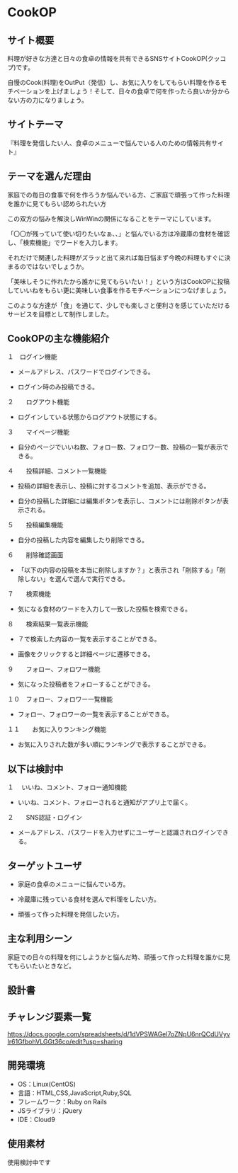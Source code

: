 # CookOP 

## サイト概要

料理が好きな方達と日々の食卓の情報を共有できるSNSサイトCookOP(クッコプ)です。

自慢のCook(料理)をOutPut（発信）し、お気に入りをしてもらい料理を作るモチベーションを上げましょう！そして、日々の食卓で何を作ったら良いか分からない方の力になりましょう。

## サイトテーマ

『料理を発信したい人、食卓のメニューで悩んでいる人のための情報共有サイト』

## テーマを選んだ理由

家庭での毎日の食事で何を作ろうか悩んでいる方、ご家庭で頑張って作った料理を誰かに見てもらい認められたい方

この双方の悩みを解決しWinWinの関係になることをテーマにしています。

「〇〇が残っていて使い切りたいなぁ、、」と悩んでいる方は冷蔵庫の食材を確認し、「検索機能」でワードを入力します。

それだけで関連した料理がズラッと出て来れば毎日悩まず今晩の料理もすぐに決まるのではないでしょうか。

「美味しそうに作れたから誰かに見てもらいたい！」という方はCookOPに投稿していいねをもらい更に美味しい食事を作るモチベーションにつなげましょう。

このような方達が「食」を通じて、少しでも楽しさと便利さを感じていただけるサービスを目標として制作しました。


## CookOPの主な機能紹介

１　ログイン機能

- メールアドレス、パスワードでログインできる。

- ログイン時のみ投稿できる。

２　　ログアウト機能

- ログインしている状態からログアウト状態にする。

３　　マイページ機能

- 自分のページでいいね数、フォロー数、フォロワー数、投稿の一覧が表示できる。

４　　投稿詳細、コメント一覧機能

- 投稿の詳細を表示し、投稿に対するコメントを追加、表示ができる。

- 自分の投稿した詳細には編集ボタンを表示し、コメントには削除ボタンが表示される。

５　　投稿編集機能

- 自分の投稿した内容を編集したり削除できる。

６　　削除確認画面

- 「以下の内容の投稿を本当に削除しますか？」と表示され「削除する」「削除しない」を選んで選んで実行できる。

７　　検索機能

- 気になる食材のワードを入力して一致した投稿を検索できる。

８　　検索結果一覧表示機能

- ７で検索した内容の一覧を表示することができる。

- 画像をクリックすると詳細ページに遷移できる。

９　　フォロー、フォロワー機能

- 気になった投稿者をフォローすることができる。

１０　フォロー、フォロワー一覧機能

- フォロー、フォロワーの一覧を表示することができる。

１１　　お気に入りランキング機能

- お気に入りされた数が多い順にランキングで表示することができる。

## 以下は検討中

１　 いいね、コメント、フォロー通知機能

- いいね、コメント、フォローされると通知がアプリ上で届く。

２　　SNS認証・ログイン

- メールアドレス、パスワードを入力せずにユーザーと認識されログインできる。





## ターゲットユーザ

- 家庭の食卓のメニューに悩んでいる方。

- 冷蔵庫に残っている食材を選んで料理をしたい方。

- 頑張って作った料理を発信したい方。

## 主な利用シーン

 家庭での日々の料理を何にしようかと悩んだ時、頑張って作った料理を誰かに見てもらいたいときなど。
## 設計書


## チャレンジ要素一覧
https://docs.google.com/spreadsheets/d/1dVPSWAGel7oZNpU6nrQCdUVyvIr61GfbohVLGGt36co/edit?usp=sharing

## 開発環境
- OS：Linux(CentOS)
- 言語：HTML,CSS,JavaScript,Ruby,SQL
- フレームワーク：Ruby on Rails
- JSライブラリ：jQuery
- IDE：Cloud9

## 使用素材

使用検討中です
